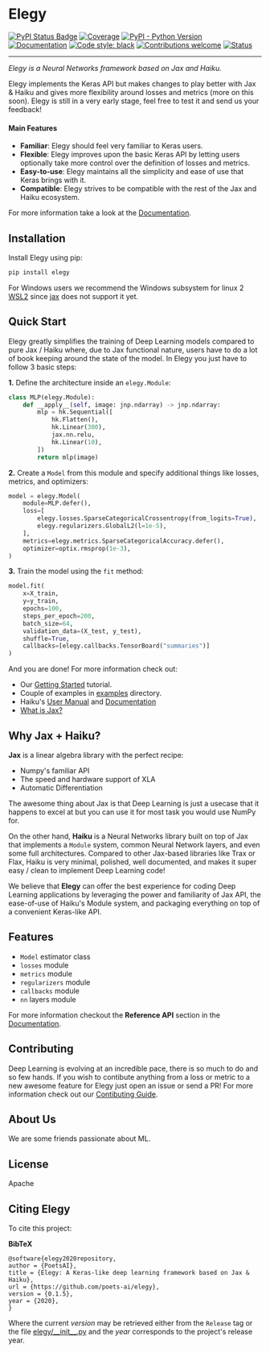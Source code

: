 # Elegy

[![PyPI Status Badge](https://badge.fury.io/py/elegy.svg)](https://pypi.org/project/elegy/)
[![Coverage](https://img.shields.io/codecov/c/github/poets-ai/elegy?color=%2334D058)](https://codecov.io/gh/poets-ai/elegy)
[![PyPI - Python Version](https://img.shields.io/pypi/pyversions/elegy)](https://pypi.org/project/elegy/)
[![Documentation](https://img.shields.io/badge/api-reference-blue.svg)](https://poets-ai.github.io/elegy/)
[![Code style: black](https://img.shields.io/badge/code%20style-black-000000.svg)](https://github.com/psf/black)
[![Contributions welcome](https://img.shields.io/badge/contributions-welcome-brightgreen.svg?style=flat)](https://github.com/poets-ai/elegy/issues)
[![Status](https://github.com/poets-ai/elegy/workflows/GitHub%20CI/badge.svg)](https://github.com/poets-ai/elegy/actions?query=workflow%3A"GitHub+CI")

-----------------

_Elegy is a Neural Networks framework based on Jax and Haiku._ 

Elegy implements the Keras API but makes changes to play better with Jax & Haiku and gives more flexibility around losses and metrics (more on this soon). Elegy is still in a very early stage, feel free to test it and send us your feedback!

#### Main Features

* **Familiar**: Elegy should feel very familiar to Keras users.
* **Flexible**: Elegy improves upon the basic Keras API by letting users optionally take more control over the definition of losses and metrics.
* **Easy-to-use**: Elegy maintains all the simplicity and ease of use that Keras brings with it.
* **Compatible**: Elegy strives to be compatible with the rest of the Jax and Haiku ecosystem.

For more information take a look at the [Documentation](https://poets-ai.github.io/elegy).

## Installation

Install Elegy using pip:
```bash
pip install elegy
```

For Windows users we recommend the Windows subsystem for linux 2 [WSL2](https://docs.microsoft.com/es-es/windows/wsl/install-win10?redirectedfrom=MSDN) since [jax](https://github.com/google/jax/issues/438) does not support it yet.

## Quick Start
Elegy greatly simplifies the training of Deep Learning models compared to pure Jax / Haiku where, due to Jax functional nature, users have to do a lot of book keeping around the state of the model. In Elegy you just have to follow 3 basic steps:

**1.** Define the architecture inside an `elegy.Module`:
```python
class MLP(elegy.Module):
    def __apply__(self, image: jnp.ndarray) -> jnp.ndarray:
        mlp = hk.Sequential([
            hk.Flatten(),
            hk.Linear(300),
            jax.nn.relu,
            hk.Linear(10),
        ])
        return mlp(image)
```
**2.** Create a `Model` from this module and specify additional things like losses, metrics, and optimizers:
```python
model = elegy.Model(
    module=MLP.defer(),
    loss=[
        elegy.losses.SparseCategoricalCrossentropy(from_logits=True),
        elegy.regularizers.GlobalL2(l=1e-5),
    ],
    metrics=elegy.metrics.SparseCategoricalAccuracy.defer(),
    optimizer=optix.rmsprop(1e-3),
)
```
**3.** Train the model using the `fit` method:
```python
model.fit(
    x=X_train,
    y=y_train,
    epochs=100,
    steps_per_epoch=200,
    batch_size=64,
    validation_data=(X_test, y_test),
    shuffle=True,
    callbacks=[elegy.callbacks.TensorBoard("summaries")]
)
```

And you are done! For more information check out:


* Our [Getting Started](https://poets-ai.github.io/elegy/getting-started/) tutorial.
* Couple of examples in [examples](https://github.com/poets-ai/elegy/tree/master/examples) directory.
* Haiku's [User Manual](https://github.com/deepmind/dm-haiku#user-manual) and [Documentation](https://dm-haiku.readthedocs.io/en/latest/)
* [What is Jax?](https://github.com/google/jax#what-is-jax)

## Why Jax + Haiku?

**Jax** is a linear algebra library with the perfect recipe:
* Numpy's familiar API
* The speed and hardware support of XLA
* Automatic Differentiation

The awesome thing about Jax is that Deep Learning is just a usecase that it happens to excel at but you can use it for most task you would use NumPy for.

On the other hand, **Haiku** is a Neural Networks library built on top of Jax that implements a `Module` system, common Neural Network layers, and even some full architectures. Compared to other Jax-based libraries like Trax or Flax, Haiku is very minimal, polished, well documented, and makes it super easy / clean to implement Deep Learning code! 

We believe that **Elegy** can offer the best experience for coding Deep Learning applications by leveraging the power and familiarity of Jax API, the ease-of-use of Haiku's Module system, and packaging everything on top of a convenient Keras-like API.

## Features
* `Model` estimator class
* `losses` module
* `metrics` module
* `regularizers` module
* `callbacks` module
* `nn` layers module

For more information checkout the **Reference API** section in the [Documentation](https://poets-ai.github.io/elegy).

## Contributing
Deep Learning is evolving at an incredible pace, there is so much to do and so few hands. If you wish to contibute anything from a loss or metric to a new awesome feature for Elegy just open an issue or send a PR! For more information check out our [Contibuting Guide](https://poets-ai.github.io/elegy/guides/contributing).

## About Us
We are some friends passionate about ML.

## License
Apache

## Citing Elegy

To cite this project:

**BibTeX**

```
@software{elegy2020repository,
author = {PoetsAI},
title = {Elegy: A Keras-like deep learning framework based on Jax & Haiku},
url = {https://github.com/poets-ai/elegy},
version = {0.1.5},
year = {2020},
}
```

Where the current *version* may be retrieved either from the `Release` tag or the file [elegy/\_\_init\_\_.py](https://github.com/poets-ai/elegy/blob/master/elegy/__init__.py) and the *year* corresponds to the project's release year.